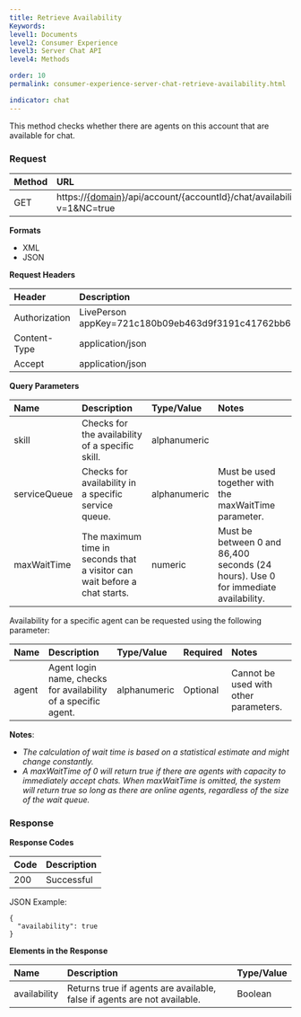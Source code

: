 ```yaml
---
title: Retrieve Availability
Keywords:
level1: Documents
level2: Consumer Experience
level3: Server Chat API
level4: Methods

order: 10
permalink: consumer-experience-server-chat-retrieve-availability.html

indicator: chat
---
```


This method checks whether there are agents on this account that are available for chat.

### Request

| Method | URL  |
| :--- | :--- |
| GET | https://[{domain}](https://developers.liveperson.com/agent-domain-domain-api.html)/api/account/{accountId}/chat/availability?v=1&NC=true |

**Formats**

- XML
- JSON

**Request Headers**

| Header | Description |
| :--- | :--- |
| Authorization | LivePerson appKey=721c180b09eb463d9f3191c41762bb68 |
| Content-Type | application/json |
| Accept | application/json |

**Query Parameters**

| Name	| Description | Type/Value | Notes |
| :--- | :--- | :--- | :--- |
| skill | Checks for the availability of a specific skill. | alphanumeric | |
| serviceQueue | Checks for availability in a specific service queue. | alphanumeric | Must be used together with the maxWaitTime parameter. | 
| maxWaitTime | The maximum time in seconds that a visitor can wait before a chat starts. | numeric | Must be between 0 and 86,400 seconds (24 hours). Use 0 for immediate availability. |
 
Availability for a specific agent can be requested using the following parameter:

| Name	| Description | Type/Value | Required | Notes |
| :--- | :--- | :--- | :--- | :--- |
| agent | Agent login name, checks for availability of a specific agent. | alphanumeric | Optional| Cannot be used with other parameters. |
  
**Notes**:

- *The calculation of wait time is based on a statistical estimate and might change constantly.*
- *A maxWaitTime of 0 will return true if there are agents with capacity to immediately accept chats. When maxWaitTime is omitted, the system will return true so long as there are online agents, regardless of the size of the wait queue.*
 
### Response

**Response Codes**

| Code | Description |
| :--- | :--- |
| 200 | Successful |

JSON Example:

    {
      "availability": true
    }

**Elements in the Response**

| Name	| Description | Type/Value | 
| :--- | :--- | :--- | 
| availability | Returns true if agents are available, false if agents are not available.	| Boolean |
 
